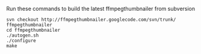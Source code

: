 Run these commands to build the latest ffmpegthumbnailer from subversion

```
svn checkout http://ffmpegthumbnailer.googlecode.com/svn/trunk/ ffmpegthumbnailer
cd ffmpegthumbnailer
./autogen.sh
./configure
make
```